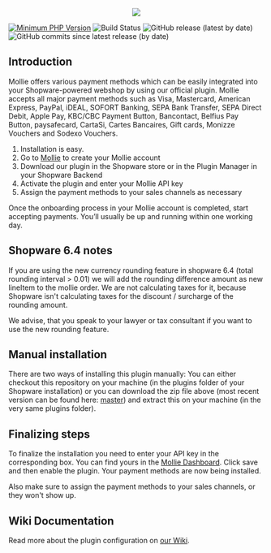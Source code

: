 <p align="center">
   <img src="/.github/assets/home-logo.png">
</p>

[![Minimum PHP Version](https://img.shields.io/badge/php-%3E%3D%207.2-8892BF.svg?style=flat)](https://php.net/)  ![Build Status](https://github.com/mollie/Shopware6/actions/workflows/ci_pipe.yml/badge.svg) ![GitHub release (latest by date)](https://img.shields.io/github/v/release/mollie/Shopware6) ![GitHub commits since latest release (by date)](https://img.shields.io/github/commits-since/mollie/Shopware6/latest)



## Introduction
Mollie offers various payment methods which can be easily integrated into your Shopware-powered webshop by using our official plugin. Mollie accepts all major payment methods such as Visa, Mastercard, American Express, PayPal, iDEAL, SOFORT Banking, SEPA Bank Transfer, SEPA Direct Debit, Apple Pay, KBC/CBC Payment Button, Bancontact, Belfius Pay Button, paysafecard, CartaSi, Cartes Bancaires, Gift cards, Monizze Vouchers and Sodexo Vouchers.

1.  Installation is easy.
2.  Go to  [Mollie](https://www.mollie.com/signup/)  to create your Mollie account
3.  Download our plugin in the Shopware store or in the Plugin Manager in your Shopware Backend
4.  Activate the plugin and enter your Mollie API key
5.  Assign the payment methods to your sales channels as necessary

Once the onboarding process in your Mollie account is completed, start accepting payments. You’ll usually be up and running within one working day.

## Shopware 6.4 notes
If you are using the new currency rounding feature in shopware 6.4 (total rounding interval > 0.01) we will add the rounding difference amount as new lineItem to the mollie order. We are not calculating taxes for it, because Shopware isn't calculating taxes for the discount / surcharge of the rounding amount.

We advise, that you speak to your lawyer or tax consultant if you want to use the new rounding feature.

## Manual installation
There are two ways of installing this plugin manually: You can either checkout this repository on your machine (in the plugins folder of your Shopware installation) or you can download the zip file above (most recent version can be found here: [master](https://github.com/mollie/Shopware/archive/master.zip)) and extract this on your machine (in the very same plugins folder).

## Finalizing steps
To finalize the installation you need to enter your API key in the corresponding box. You can find yours in the [Mollie Dashboard](https://www.mollie.com/dashboard/payments). Click save and then enable the plugin. Your payment methods are now being installed.

Also make sure to assign the payment methods to your sales channels, or they won't show up.

## Wiki Documentation
Read more about the plugin configuration on [our Wiki](https://github.com/mollie/Shopware6/wiki).
